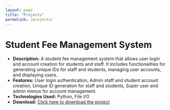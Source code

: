 ```yaml
---
layout: page
title: "Projects"
permalink: /projects/
---
```




# Student Fee Management System



- **Description:**  A student fee management system that allows user login and account creation for students and staff. It includes functionalities for generating unique IDs for staff and students, managing user accounts, and displaying users.
- **Features:** User login authentication, Admin staff and student account creation, Unique ID generation for staff and students, Super user and admin menus for account management.
- **Technologies Used:** Python, File I/O
- **Download:** [Click here to download the project](assets/downloads/Student%20Fee%20Management%20System.zip)



